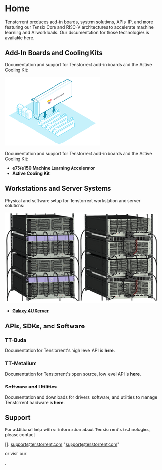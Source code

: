 # Home

Tenstorrent produces add-in boards, system solutions, APIs, IP, and more featuring our Tensix Core and RISC-V architectures to accelerate machine learning and AI workloads. Our documentation for those technologies is available here.



## Add-In Boards and Cooling Kits

Documentation and support for Tenstorrent add-in boards and the Active Cooling Kit:

![](.\images\main_image1.png)

Documentation and support for Tenstorrent add-in boards and the Active Cooling Kit:

- **e75/e150 Machine Learning Accelerator**
- **Active Cooling Kit**



## Workstations and Server Systems

Physical and software setup for Tenstorrent workstation and server solutions:

![](.\images\galaxyservers.png)

- [**Galaxy 4U Server**](./galaxy4U/README.md)

  

## APIs, SDKs, and Software

### TT-Buda

Documentation for Tenstorrent's high level API is **here**.



### TT-Metalium 

Documentation for Tenstorrent's open source, low level API is **here**.

 

### Software and Utilities

Documentation and downloads for drivers, software, and utilities to manage Tenstorrent hardware is **here**.



## Support

For additional help with or information about Tenstorrent's technologies, please contact

[]: support@tenstorrent.com	"support@tenstorrent.com"

  or visit our 

[Discord]: https://discord.gg/tvhGzHQwaj

.